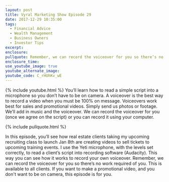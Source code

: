 ```yaml
---
layout: post
title: Vyral Marketing Show Episode 29
date: 2017-12-29 10:35:00
tags:
  - Financial Advice
  - Wealth Management
  - Business Owners
  - Investor Tips
excerpt:
enclosure:
pullquote: Remember, we can record the voiceover for you so there’s no work required of you.
enclosure_time:
use_youtube_image: true
youtube_alternate_image:
youtube_code: C_rHUhKv_wE
---
```



{% include youtube.html %}
You’ll learn how to read a simple script into a microphone so you don’t have to be on camera. A voiceover is the best way to record a video when you must be 100% on message. Voiceovers work best for sales and promotional videos. Simply send us photos or footage. We’ll add in music and the voiceover. We can record the voiceover for you (once we agree on the script) or you can record it using your computer.

{% include pullquote.html %}

In this episode, you’ll see how real estate clients taking my upcoming recruiting class to launch Jan 8th are creating videos to sell tickets to upcoming training events. I use the Yeti microphone, with the levels set correctly, to read a client’s script into recording software (Audacity). This way you can see how it works to record your own voiceover. Remember, we can record the voiceover for you so there’s no work required of you. This is available to all clients. If you want to make a promotional video, and you don't want to be on camera, this episode is for you.
